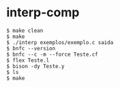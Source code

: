 # interp-comp
```console
$ make clean
$ make 
$ ./interp exemplos/exemplo.c saida
$ bnfc --version
$ bnfc --c -m --force Teste.cf
$ flex Teste.l
$ bison -dy Teste.y
$ ls
$ make
```
